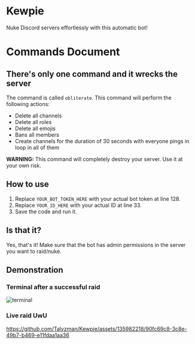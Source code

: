 # Kewpie
Nuke Discord servers effortlessly with this automatic bot!
# Commands Document

## There's only one command and it wrecks the server

The command is called `obliterate`. This command will perform the following actions:

* Delete all channels
* Delete all roles
* Delete all emojis
* Bans all members
* Create channels for the duration of 30 seconds with everyone pings in loop in all of them

**WARNING:** This command will completely destroy your server. Use it at your own risk.

## How to use

1. Replace `YOUR_BOT_TOKEN_HERE` with your actual bot token at line 128.
2. Replace `YOUR_ID_HERE` with your actual ID at line 33.
3. Save the code and run it.

## Is that it?

Yes, that's it! Make sure that the bot has admin permissions in the server you want to raid/nuke.

## Demonstration

### Terminal after a successful raid


![terminal](https://github.com/Talyzman/Kewpie/assets/135982218/8330e247-696c-4d1e-b5fd-7978fcdf4f1a)

### Live raid UwU

https://github.com/Talyzman/Kewpie/assets/135982218/90fc69c8-3c8e-49b7-b469-e11fdaa1aa36

